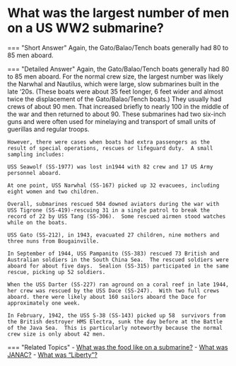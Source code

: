 # What was the largest number of men on a US WW2 submarine?


=== "Short Answer"
    Again, the Gato/Balao/Tench boats generally had 80 to 85 men aboard.

=== "Detailed Answer"
    Again, the Gato/Balao/Tench boats generally had 80 to 85 men aboard.  For the normal crew size, the largest number was likely the Narwhal and Nautilus, which were large, slow submarines built in the late ‘20s.  (These boats were about 35 feet longer, 6 feet wider and almost twice the displacement of the Gato/Balao/Tench boats.)  They usually had crews of about 90 men.  That increased briefly to nearly 100 in the middle of the war and then returned to about 90.  These submarines had two six-inch guns and were often used for minelaying and transport of small units of guerillas and regular troops.

    However, there were cases when boats had extra passengers as the result of special operations, rescues or lifeguard duty.  A small sampling includes:

    USS Seawolf (SS-1977) was lost in1944 with 82 crew and 17 US Army personnel aboard.

    At one point, USS Narwhal (SS-167) picked up 32 evacuees, including eight women and two children.

    Overall, submarines rescued 504 downed aviators during the war with USS Tigrone (SS-419)-rescuing 31 in a single patrol to break the record of 22 by USS Tang (SS-306).  Some rescued airmen stood watches while on the boats.

    USS Gato (SS-212), in 1943, evacuated 27 children, nine mothers and three nuns from Bougainville.

    In September of 1944, USS Pampanito (SS-383) rescued 73 British and Australian soldiers in the South China Sea.  The rescued soldiers were aboard for about five days.  Sealion (SS-315) participated in the same rescue, picking up 52 soldiers.

    When the USS Darter (SS-227) ran aground on a coral reef in late 1944, her crew was rescued by the USS Dace (SS-247).  With two full crews aboard. there were likely about 160 sailors aboard the Dace for approximately one week.

    In February, 1942, the USS S-38 (SS-143) picked up 58  survivors from the British destroyer HMS Electra, sunk the day before at the Battle of the Java Sea.  This is particularly noteworthy because the normal crew size is only about 42 men.

=== "Related Topics"
    - [What was the food like on a submarine?](./what-was-the-food-like-on-a-submarine.md)
    - [What was JANAC?](./what-was-janac.md)
    - [What was “Liberty”?](./what-was-liberty.md)

